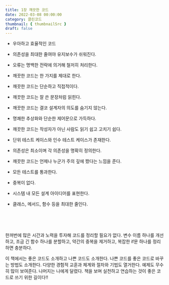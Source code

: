 ```yaml
---
title: 1장 깨끗한 코드
date: 2022-03-08 00:00:00
category: 클린코드
thumbnail: { thumbnailSrc }
draft: false
---
```


- 우아하고 효율적인 코드
- 의존성을 최대한 줄여야 유지보수가 쉬워진다.
- 오류는 명백한 전략에 의거해 철저히 처리한다.
- 깨끗한 코드는 한 가지를 제대로 한다.
- 깨끗한 코드는 단순하고 직접적이다.
- 깨끗한 코드는 잘 쓴 문장처럼 읽힌다.
- 깨끗한 코드는 결코 설계자의 의도를 숨기지 않는다.
- 명쾌한 추상화와 단순한 제어문으로 가득하다.
- 깨끗한 코드는 작성자가 아닌 사람도 읽기 쉽고 고치기 쉽다.
- 단위 테스트 케이스와 인수 테스트 케이스가 존재한다.
- 의존성은 최소이며 각 의존성을 명확히 정의한다.
- 깨끗한 코드는 언제나 누군가 주의 깊에 짰다는 느낌을 준다.
- 모든 테스트를 통과한다.
- 중복이 없다.
- 시스템 내 모든 설계 아이디어를 표현한다.
- 클래스, 메서드, 함수 등을 최대한 줄인다.

  <br />
  <br />
  <br />

한꺼번에 많은 시간과 노력을 투자해 코드를 정리할 필요가 없다. 변수 이름 하나를 개선하고, 조금 긴 함수 하나를 분할하고, 약간의 중복을 제거하고, 복잡한 if문 하나를 정리하면 충분하다.

이 책에서는 좋은 코드도 소개하고 나쁜 코드도 소개한다. 나쁜 코드를 좋은 코드로 바꾸는 방법도 소개한다. 다양한 경험적 교훈과 체계와 절차와 기법도 열거한다. 예제도 무수히 많이 보여준다. 나머지는 나에게 달렸다. 책을 보며 실천하고 연습하는 것이 좋은 코드로 쓰기 위한 길이다!!
